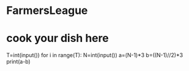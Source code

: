 # FarmersLeague
# cook your dish here
T=int(input())
for i in range(T):
    N=int(input())
    a=(N-1)*3
    b=((N-1)//2)*3
    print(a-b)
